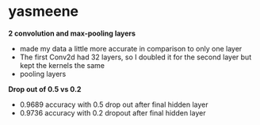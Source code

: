 # yasmeene
**2 convolution and max-pooling layers**

- made my data a little more accurate in comparison to only one layer
- The first Conv2d had 32 layers, so I doubled it for the second layer but kept the kernels the same
- pooling layers

**Drop out of 0.5 vs 0.2**

- 0.9689 accuracy with 0.5 drop out after final hidden layer
- 0.9736 accuracy with 0.2 dropout after final hidden layer

